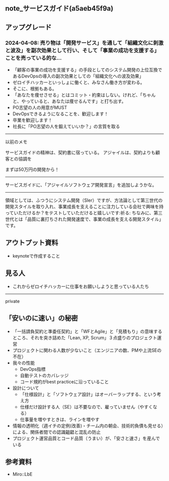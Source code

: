 note_サービスガイド(a5aeb45f9a)
---

## アップグレード
### 2024-04-08: 売り物は「開発サービス」を通して「組織文化に刺激と波及」を副次効果として行い、そして「事業の成功を支援する」ことを売っている的な...
- 「顧客の事業の成功を支援する」の手段としてのシステム開発の上位互換であるDevOpsの導入の副次効果としての「組織文化への波及効果」
- ゼロイチハッカーといっしょに働くと、みなさん働き方が変わる。
- そこに、根拠もある。
- 「あなたを痩せさせる」とはコミット・約束はしない。けれど、「ちゃんと、やっていると、あなたは痩せるんです」と打ち出す。
- PO志望の人の用意がMUST
- DevOpsできるようになることを、歓迎します！
- 卒業を歓迎します！
- 社長に「PO志望の人を鍛えていいか？」の言質を取る




---
以前のメモ

サービスガイドの精神は、契約書に宿っている。
アジャイルは、契約よりも顧客との協調を

まずは50万円の開発から！

---
サービスガイドに、「アジャイルソフトウェア開発宣言」を追加しようかな。

---

領域としては、ふつうにシステム開発（SIer）ですが、方法論として第三世代の開発スタイルを取り入れ、事業成長を支えることに注力している会社で興味を持っていただけるか？をテストしていただけると嬉しいです:祈る:
ちなみに、第三世代とは「品質に裏打ちされた開発速度で、事業の成長を支える開発スタイル」です。



## アウトプット資料
- keynoteで作成すること

## 見る人
- これからゼロイチハッカーに仕事をお願いしようと思っている人たち

---
private

## 「安いのに速い」の秘密
- 「一括請負契約と準委任契約」と「WFとAgile」と「見積もり」の意味するところ、それを突き詰めた「Lean, XP, Scrum」３点盛りのプロジェクト運営
- プロジェクトに関わる人数が少ないこと（エンジニアの数、PMや上流SEの不在）
- 我々の性能
  - DevOps指標
  - 自動テストのカバレッジ
  - コード規約がbest practiceに沿っていること
- 設計について
  - 「仕様設計」と「ソフトウェア設計」はオーバーラップする、という考え方
  - 仕様だけ設計する人（SE）は不要なので、雇っていません（やすくなる）
  - 仕事量を増やすときは、ラインを増やす
- 情報の透明化（週イチの定例(改善)・チーム内の朝会、技術的負債も見せる）による、関係者間での認識齟齬と混乱の防止
- プロジェクト運営品質とコード品質（うまい）が、「安さと速さ」を産んでいる

## 参考資料
- Miro::LbE


